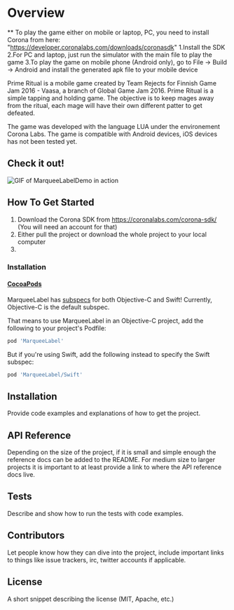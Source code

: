 Overview
============

**
To play the game either on mobile or laptop, PC, you need to install Corona from here: "https://developer.coronalabs.com/downloads/coronasdk"
1.Install the SDK
2.For PC and laptop, just run the simulator with the main file to play the game
3.To play the game on mobile phone (Android only), go to File -> Build -> Android and install the generated apk file to your mobile device

Prime Ritual is a mobile game created by Team Rejects for Finnish Game Jam 2016 - Vaasa, a branch of Global Game Jam 2016. Prime Ritual is a simple tapping and holding game. The objective is to keep mages away from the ritual, each mage will have their own different patter to get defeated.

The game was developed with the language LUA under the environement Corona Labs. 
The game is compatible with Android devices, iOS devices has not been tested yet.

## Check it out!

![GIF of MarqueeLabelDemo in action](Prime-Ritual--Team-Rejects-FGJ2016/press/screenshot.png)

## How To Get Started

1. Download the Corona SDK from https://coronalabs.com/corona-sdk/ (You will need an account for that)
2. Either pull the project or download the whole project to your local computer
3. 

### Installation
#### [CocoaPods](http://cocoapods.org)

MarqueeLabel has [subspecs](https://guides.cocoapods.org/syntax/podspec.html#subspec) for both Objective-C and Swift! Currently, Objective-C is the default subspec.

That means to use MarqueeLabel in an Objective-C project, add the following to your project's Podfile:
```ruby
pod 'MarqueeLabel'
```
But if you're using Swift, add the following instead to specify the Swift subspec:
```ruby
pod 'MarqueeLabel/Swift'
```
## Installation

Provide code examples and explanations of how to get the project.

## API Reference

Depending on the size of the project, if it is small and simple enough the reference docs can be added to the README. For medium size to larger projects it is important to at least provide a link to where the API reference docs live.

## Tests

Describe and show how to run the tests with code examples.

## Contributors

Let people know how they can dive into the project, include important links to things like issue trackers, irc, twitter accounts if applicable.

## License

A short snippet describing the license (MIT, Apache, etc.)
